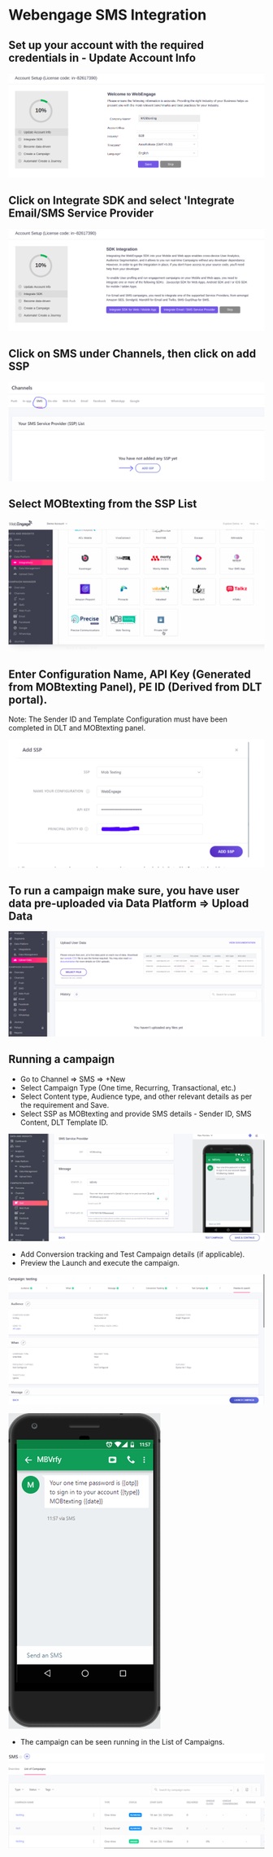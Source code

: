 # Webengage SMS Integration

## Set up your account with the required credentials in - Update Account Info

![alt text](/images/docs/plugins/webengage/accountinfo.png)


## Click on Integrate SDK and select 'Integrate Email/SMS Service Provider

![alt text](/images/docs/plugins/webengage/integratesdk.png)

## Click on SMS under Channels, then click on add SSP

![alt text](/images/docs/plugins/webengage/addssp.png)

## Select MOBtexting from the SSP List

![alt text](/images/docs/plugins/webengage/ssplist.png)

## Enter Configuration Name, API Key (Generated from MOBtexting Panel), PE ID (Derived from DLT portal).

Note: The Sender ID and Template Configuration must have been completed in DLT and MOBtexting panel.

![alt text](/images/docs/plugins/webengage/configuration.png)

## To run a campaign make sure, you have user data pre-uploaded via Data Platform => Upload Data
![alt text](/images/docs/plugins/webengage/uploaddata.png)

## Running a campaign

* Go to Channel => SMS => +New
* Select Campaign Type (One time, Recurring, Transactional, etc.)
* Select Content type, Audience type, and other relevant details as per the requirement and Save.
* Select SSP as MOBtexting and provide SMS details - Sender ID, SMS Content, DLT Template ID.

![alt text](/images/docs/plugins/webengage/sms.png)

* Add Conversion tracking and Test Campaign details (if applicable).
* Preview the Launch and execute the campaign.

![alt text](/images/docs/plugins/webengage/preview.png)

![alt text](/images/docs/plugins/webengage/mobile.png)

* The campaign can be seen running in the List of Campaigns.

![alt text](/images/docs/plugins/webengage/campaigns.png)

 